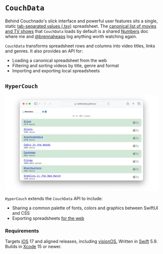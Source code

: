 # `CouchData`

Behind Couchnado's slick interface and powerful user features sits a single, static [tab-separated values (.tsv)](https://en.wikipedia.org/wiki/Tab-separated_values) spreadsheet. The [canonical list of movies and TV shows](https://toddheasley.github.io/couchnado/index.tsv) that `CouchData` loads by default is a shared [Numbers](https://www.apple.com/numbers) doc where me and [@brennaheaps](https://github.com/brennaheaps) log anything worth watching again.

`CouchData` transforms spreadsheet rows and columns into video titles, links and genres. It also provides an API for:

* Loading a canonical spreadsheet from the web
* Filtering and sorting videos by title, genre and format
* Importing and exporting local spreadsheets

## `HyperCouch`

![](../docs/hypercouch.png)

`HyperCouch` extends the `CouchData` API to include:

* Sharing a common palette of fonts, colors and graphics between SwiftUI and CSS
* Exporting spreadsheets [for the web](https://toddheasley.github.io/couchnado)

### Requirements

Targets [iOS](https://developer.apple.com/ios) 17 and aligned releases, including [visionOS.](https://developer.apple.com/visionos) Written in [Swift](https://developer.apple.com/documentation/swift) 5.9. Builds in [Xcode](https://developer.apple.com/xcode) 15 or newer.
